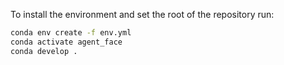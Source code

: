 To install the environment and set the root of the repository run: 

```sh
conda env create -f env.yml
conda activate agent_face
conda develop .
```